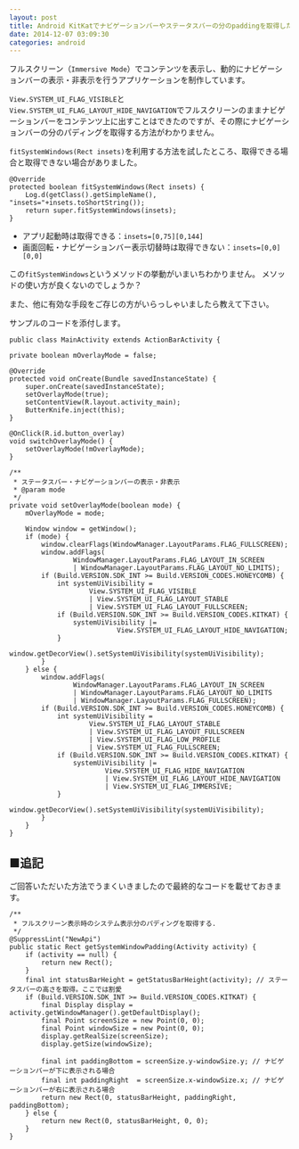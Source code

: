 ```yaml
---
layout: post
title: Android KitKatでナビゲーションバーやステータスバーの分のpaddingを取得したい
date: 2014-12-07 03:09:30
categories: android
---
```

<p>フルスクリーン（<code>Immersive Mode</code>）でコンテンツを表示し、動的にナビゲーションバーの表示・非表示を行うアプリケーションを制作しています。</p>

<p><code>View.SYSTEM_UI_FLAG_VISIBLE</code>と<code>View.SYSTEM_UI_FLAG_LAYOUT_HIDE_NAVIGATION</code>でフルスクリーンのままナビゲーションバーをコンテンツ上に出すことはできたのですが、その際にナビゲーションバーの分のパディングを取得する方法がわかりません。</p>

<p><code>fitSystemWindows(Rect insets)</code>を利用する方法を試したところ、取得できる場合と取得できない場合がありました。</p>

<pre><code>@Override
protected boolean fitSystemWindows(Rect insets) {
    Log.d(getClass().getSimpleName(), "insets="+insets.toShortString());
    return super.fitSystemWindows(insets);
}
</code></pre>

<ul>
<li>アプリ起動時は取得できる：<code>insets=[0,75][0,144]</code></li>
<li>画面回転・ナビゲーションバー表示切替時は取得できない：<code>insets=[0,0][0,0]</code></li>
</ul>

<p>この<code>fitSystemWindows</code>というメソッドの挙動がいまいちわかりません。
メソッドの使い方が良くないのでしょうか？</p>

<p>また、他に有効な手段をご存じの方がいらっしゃいましたら教えて下さい。</p>

<p>サンプルのコードを添付します。</p>

<pre><code>public class MainActivity extends ActionBarActivity {

private boolean mOverlayMode = false;

@Override
protected void onCreate(Bundle savedInstanceState) {
    super.onCreate(savedInstanceState);
    setOverlayMode(true);
    setContentView(R.layout.activity_main);
    ButterKnife.inject(this);
}

@OnClick(R.id.button_overlay)
void switchOverlayMode() {
    setOverlayMode(!mOverlayMode);
}

/**
 * ステータスバー・ナビゲーションバーの表示・非表示
 * @param mode
 */
private void setOverlayMode(boolean mode) {
    mOverlayMode = mode;

    Window window = getWindow();
    if (mode) {
        window.clearFlags(WindowManager.LayoutParams.FLAG_FULLSCREEN);
        window.addFlags(
                WindowManager.LayoutParams.FLAG_LAYOUT_IN_SCREEN 
                | WindowManager.LayoutParams.FLAG_LAYOUT_NO_LIMITS);
        if (Build.VERSION.SDK_INT &gt;= Build.VERSION_CODES.HONEYCOMB) {
            int systemUiVisibility = 
                    View.SYSTEM_UI_FLAG_VISIBLE
                    | View.SYSTEM_UI_FLAG_LAYOUT_STABLE
                    | View.SYSTEM_UI_FLAG_LAYOUT_FULLSCREEN;
            if (Build.VERSION.SDK_INT &gt;= Build.VERSION_CODES.KITKAT) {
                systemUiVisibility |= 
                           View.SYSTEM_UI_FLAG_LAYOUT_HIDE_NAVIGATION;
            }
            window.getDecorView().setSystemUiVisibility(systemUiVisibility);
        }
    } else {
        window.addFlags(
                WindowManager.LayoutParams.FLAG_LAYOUT_IN_SCREEN 
                | WindowManager.LayoutParams.FLAG_LAYOUT_NO_LIMITS
                | WindowManager.LayoutParams.FLAG_FULLSCREEN);
        if (Build.VERSION.SDK_INT &gt;= Build.VERSION_CODES.HONEYCOMB) {
            int systemUiVisibility =
                    View.SYSTEM_UI_FLAG_LAYOUT_STABLE
                    | View.SYSTEM_UI_FLAG_LAYOUT_FULLSCREEN
                    | View.SYSTEM_UI_FLAG_LOW_PROFILE
                    | View.SYSTEM_UI_FLAG_FULLSCREEN;
            if (Build.VERSION.SDK_INT &gt;= Build.VERSION_CODES.KITKAT) {
                systemUiVisibility |= 
                        View.SYSTEM_UI_FLAG_HIDE_NAVIGATION
                        | View.SYSTEM_UI_FLAG_LAYOUT_HIDE_NAVIGATION
                        | View.SYSTEM_UI_FLAG_IMMERSIVE;
            }
            window.getDecorView().setSystemUiVisibility(systemUiVisibility);
        }
    }
}
</code></pre>

<h2>■追記</h2>

<p>ご回答いただいた方法でうまくいきましたので最終的なコードを載せておきます。</p>

<pre><code>/**
 * フルスクリーン表示時のシステム表示分のパディングを取得する.
 */
@SuppressLint("NewApi")
public static Rect getSystemWindowPadding(Activity activity) {
    if (activity == null) { 
        return new Rect();
    }
    final int statusBarHeight = getStatusBarHeight(activity); // ステータスバーの高さを取得。ここでは割愛
    if (Build.VERSION.SDK_INT &gt;= Build.VERSION_CODES.KITKAT) {
        final Display display = activity.getWindowManager().getDefaultDisplay();
        final Point screenSize = new Point(0, 0);
        final Point windowSize = new Point(0, 0);
        display.getRealSize(screenSize);
        display.getSize(windowSize);

        final int paddingBottom = screenSize.y-windowSize.y; // ナビゲーションバーが下に表示される場合
        final int paddingRight  = screenSize.x-windowSize.x; // ナビゲーションバーが右に表示される場合
        return new Rect(0, statusBarHeight, paddingRight, paddingBottom);
    } else {
        return new Rect(0, statusBarHeight, 0, 0);
    }
}
</code></pre>
